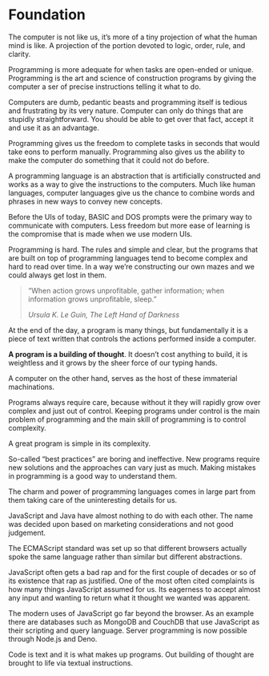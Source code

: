 # Foundation

The computer is not like us, it’s more of a tiny projection of what the human mind is like. A projection of the portion devoted to logic, order, rule, and clarity.

Programming is more adequate for when tasks are open-ended or unique. Programming is the art and science of construction programs by giving the computer a ser of precise instructions telling it what to do.

Computers are dumb, pedantic beasts and programming itself is tedious and frustrating by its very nature. Computer can only do things that are stupidly straightforward. You should be able to get over that fact, accept it and use it as an advantage.

Programming gives us the freedom to complete tasks in seconds that would take eons to perform manually. Programming also gives us the ability to make the computer do something that it could not do before.

A programming language is an abstraction that is artificially constructed and works as a way to give the instructions to the computers. Much like human languages, computer languages give us the chance to combine words and phrases in new ways to convey new concepts.

Before the UIs of today, BASIC and DOS prompts were the primary way to communicate with computers. Less freedom but more ease of learning is the compromise that is made when we use modern UIs.

Programming is hard. The rules and simple and clear, but the programs that are built on top of programming languages tend to become complex and hard to read over time. In a way we’re constructing our own mazes and we could always get lost in them.

> “When action grows unprofitable, gather information; when information grows unprofitable, sleep.”
>
> _Ursula K. Le Guin, The Left Hand of Darkness_

At the end of the day, a program is many things, but fundamentally it is a piece of text written that controls the actions performed inside a computer.

**A program is a building of thought**. It doesn’t cost anything to build, it is weightless and it grows by the sheer force of our typing hands.

A computer on the other hand, serves as the host of these immaterial machinations.

Programs always require care, because without it they will rapidly grow over complex and just out of control. Keeping programs under control is the main problem of programming and the main skill of programming is to control complexity.

A great program is simple in its complexity.

So-called “best practices” are boring and ineffective. New programs require new solutions and the approaches can vary just as much. Making mistakes in programming is a good way to understand them.

The charm and power of programming languages comes in large part from them taking care of the uninteresting details for us.

JavaScript and Java have almost nothing to do with each other. The name was decided upon based on marketing considerations and not good judgement.

The ECMAScript standard was set up so that different browsers actually spoke the same language rather than similar but different abstractions.

JavaScript often gets a bad rap and for the first couple of decades or so of its existence that rap as justified. One of the most often cited complaints is how many things JavaScript assumed for us. Its eagerness to accept almost any input and wanting to return what it thought we wanted was apparent.

The modern uses of JavaScript go far beyond the browser. As an example there are databases such as MongoDB and CouchDB that use JavaScript as their scripting and query language. Server programming is now possible through Node.js and Deno.

Code is text and it is what makes up programs. Out building of thought are brought to life via textual instructions.
